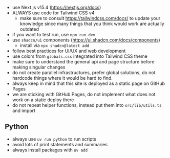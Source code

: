 - use Next.js v15.4 (https://nextjs.org/docs)
- ALWAYS use code for Tailwind CSS v4
  - make sure to consult https://tailwindcss.com/docs/ to update your knowledge since many things that you think would work are actually outdated
- if you want to test run, use `npm run dev`
- use `shadcn/ui` components (https://ui.shadcn.com/docs/components)
  - install via `npx shadcn@latest add`
- follow best practices for UI/UX and web development
- use colors from `globals.css` integrated into Tailwind CSS theme
- make sure to understand the general api and page structure before making singular changes
- do not create parallel infrastructures, prefer global solutions, do not hardcode things where it would be hard to find.
- always keep in mind that this site is deployed as a static page on GitHub Pages
- we are sticking with GitHub Pages, do not implement what does not work on a static deploy there
- do not repeat helper functions, instead put them into `src/lib/utils.ts` and import

## Python
- always use `uv run python` to run scripts
- avoid lots of print statements and summaries
- always install packages with `uv add`

